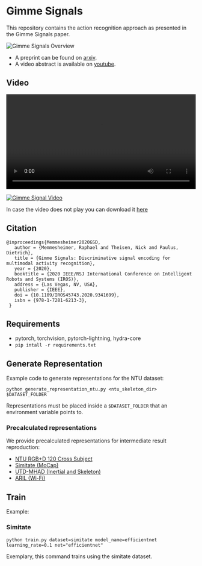 # Gimme Signals

This repository contains the action recognition approach as presented in the Gimme Signals paper.

![Gimme Signals Overview](images/gimme_signals_overview.png)

* A preprint can be found on [arxiv](https://arxiv.org/abs/2003.06156).
* A video abstract is available on [youtube](https://youtu.be/oDAtim_nJEg).

<!--<section id="video" class="bg-light">-->
## Video
<video width=100% controls>
<source src="video/gimme_signals.mp4">
</video>

<!--[![Gimme Signals Video](images/gimme_signals_video_preview.png)](https://userpages.uni-koblenz.de/~raphael/videos/gimme_signals.mp4)-->
[![Gimme Signal Video](images/gimme_signals_video_preview.png)](https://youtu.be/oDAtim_nJEg)

In case the video does not play you can download it [here](https://userpages.uni-koblenz.de/~raphael/videos/gimme_signals.mp4)

## Citation


```
@inproceedings{Memmesheimer2020GSD, 
   author = {Memmesheimer, Raphael and Theisen, Nick and Paulus, Dietrich}, 
   title = {Gimme Signals: Discriminative signal encoding for multimodal activity recognition}, 
   year = {2020}, 
   booktitle = {2020 IEEE/RSJ International Conference on Intelligent Robots and Systems (IROS)}, 
   address = {Las Vegas, NV, USA}, 
   publisher = {IEEE}, 
   doi = {10.1109/IROS45743.2020.9341699}, 
   isbn = {978-1-7281-6213-3}, 
 } 
```

## Requirements

* pytorch, torchvision, pytorch-lightning, hydra-core
* `pip intall -r requirements.txt`

## Generate Representation

Example code to generate representations for the NTU dataset:

```
python generate_representation_ntu.py <ntu_skeleton_dir> $DATASET_FOLDER
```

Representations must be placed inside a `$DATASET_FOLDER` that an environment variable points to.

### Precalculated representations

We provide precalculated representations for intermediate result reproduction:

* [NTU RGB+D 120 Cross Subject](https://agas.uni-koblenz.de/gimme_signals/ntu_120_cross_subject.tar.gz)
* [Simitate (MoCap)](https://agas.uni-koblenz.de/gimme_signals/precal_representation_simitate.zip)
* [UTD-MHAD (Inertial and Skeleton)](https://agas.uni-koblenz.de/gimme_signals/precal_representation_utdmhad.zip)
* [ARIL (Wi-Fi)](https://agas.uni-koblenz.de/gimme_signals/precal_representation_aril.zip)

## Train

Example:

### Simitate

`python train.py dataset=simitate model_name=efficientnet learning_rate=0.1 net="efficientnet"`

Exemplary, this command trains using the simitate dataset.

